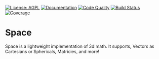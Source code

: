 [![License: AGPL](https://img.shields.io/badge/license-AGPL-blue.svg)](https://opensource.org/licenses/GPL-3.0/)
[![Documentation](https://godoc.org/github.com/jmbarzee/space?status.svg)](https://godoc.org/github.com/jmbarzee/space)
[![Code Quality](https://goreportcard.com/badge/github.com/jmbarzee/space)](https://goreportcard.com/report/github.com/jmbarzee/space)
[![Build Status](https://github.com/jmbarzee/space/workflows/build/badge.svg)](https://github.com/jmbarzee/space/actions)
[![Coverage](https://codecov.io/gh/jmbarzee/space/branch/master/graph/badge.svg)](https://codecov.io/gh/jmbarzee/space)

# Space
Space is a lightweight implementation of 3d math. It supports, Vectors as Cartesians or Sphericals, Matricies, and more!
